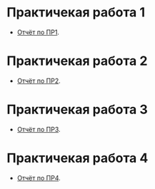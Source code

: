 # Практичекая работа 1

- [Отчёт по ПР1](practice/PeteshovaSV_otchet_pr1.pdf).

# Практичекая работа 2

- [Отчёт по ПР2](practice/PeteshovaSV_otchet_2.pdf).

# Практичекая работа 3

- [Отчёт по ПР3](practice/PeteshovaSV_otchet_3.pdf).
# Практичекая работа 4

- [Отчёт по ПР4](practice/PeteshovaSV_otchet_4%20(failure-detection).pdf).
